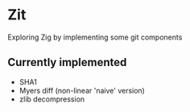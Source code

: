 # Zit

Exploring Zig by implementing some git components

## Currently implemented

+ SHA1
+ Myers diff (non-linear 'naive' version)
+ zlib decompression
